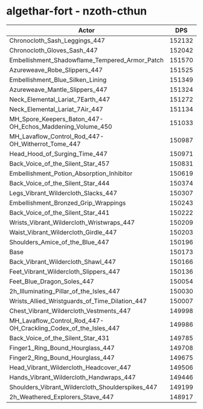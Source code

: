 # algethar-fort - nzoth-cthun
| Actor | DPS | Increase |
|---|:---:|:---:|
|Chronocloth_Sash_Leggings_447|152132|1.30%|
|Chronocloth_Gloves_Sash_447|152042|1.24%|
|Embellishment_Shadowflame_Tempered_Armor_Patch|151570|0.93%|
|Azureweave_Robe_Slippers_447|151525|0.90%|
|Embellishment_Blue_Silken_Lining|151349|0.78%|
|Azureweave_Mantle_Slippers_447|151324|0.77%|
|Neck_Elemental_Lariat_7Earth_447|151272|0.73%|
|Neck_Elemental_Lariat_7Air_447|151134|0.64%|
|MH_Spore_Keepers_Baton_447-OH_Echos_Maddening_Volume_450|151033|0.57%|
|MH_Lavaflow_Control_Rod_447-OH_Witherrot_Tome_447|150987|0.54%|
|Head_Hood_of_Surging_Time_447|150971|0.53%|
|Back_Voice_of_the_Silent_Star_457|150831|0.44%|
|Embellishment_Potion_Absorption_Inhibitor|150619|0.30%|
|Back_Voice_of_the_Silent_Star_444|150374|0.13%|
|Legs_Vibrant_Wildercloth_Slacks_447|150307|0.09%|
|Embellishment_Bronzed_Grip_Wrappings|150243|0.05%|
|Back_Voice_of_the_Silent_Star_441|150222|0.03%|
|Wrists_Vibrant_Wildercloth_Wristwraps_447|150209|0.02%|
|Waist_Vibrant_Wildercloth_Girdle_447|150203|0.02%|
|Shoulders_Amice_of_the_Blue_447|150196|0.02%|
|Base|150173|0.00%|
|Back_Vibrant_Wildercloth_Shawl_447|150166|0.00%|
|Feet_Vibrant_Wildercloth_Slippers_447|150136|-0.02%|
|Feet_Blue_Dragon_Soles_447|150054|-0.08%|
|2h_Illuminating_Pillar_of_the_Isles_447|150030|-0.10%|
|Wrists_Allied_Wristguards_of_Time_Dilation_447|150007|-0.11%|
|Chest_Vibrant_Wildercloth_Vestments_447|149998|-0.12%|
|MH_Lavaflow_Control_Rod_447-OH_Crackling_Codex_of_the_Isles_447|149986|-0.12%|
|Back_Voice_of_the_Silent_Star_431|149785|-0.26%|
|Finger1_Ring_Bound_Hourglass_447|149708|-0.31%|
|Finger2_Ring_Bound_Hourglass_447|149675|-0.33%|
|Head_Vibrant_Wildercloth_Headcover_447|149506|-0.44%|
|Hands_Vibrant_Wildercloth_Handwraps_447|149446|-0.48%|
|Shoulders_Vibrant_Wildercloth_Shoulderspikes_447|149199|-0.65%|
|2h_Weathered_Explorers_Stave_447|148917|-0.84%|
